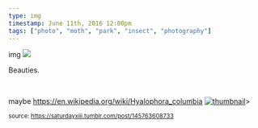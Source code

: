 ```yaml
---
type: img
timestamp: June 11th, 2016 12:00pm
tags: ["photo", "moth", "park", "insect", "photography"]
---
```

img
<img src="https://saturdayxiii.github.io/media/145763608733.jpg"/>
                                                                                          
Beauties.

<br/>

maybe <a href="https://en.wikipedia.org/wiki/Hyalophora_columbia" target="_blank">https://en.wikipedia.org/wiki/Hyalophora_columbia</a> [![thumbnail](http://i3.ytimg.com/vi//maxresdefault.jpg)](https://www.youtube.com/watch?v=)> 
                                    
                
                
                
                
                                
<small>source: https://saturdayxiii.tumblr.com/post/145763608733</small>